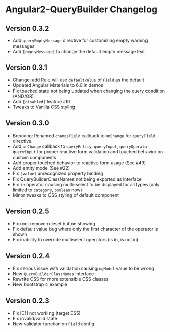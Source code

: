 Angular2-QueryBuilder Changelog
===============

Version 0.3.2
-----------
- Add `queryEmptyMessage` directive for customizing empty warning messages
- Add `[emptyMessage]` to change the default empty message text

Version 0.3.1
-----------
- Change: add Rule will use `defaultValue` of `Field` as the default
- Updated Angular Materials to 6.0 in demos
- Fix touched state not being updated when changing the query condition (AND/OR)
- Add `[disabled]` feature #61
- Tweaks to Vanilla CSS styling

Version 0.3.0
-----------
- Breaking: Renamed `changeField` callback to `onChange` for `queryField` directive.
- Add `onChange` callback to `queryEntity`, `queryInput`, `queryOperator`, `queryInput` for proper reactive form validation and touched behavior on custom components
- Add proper touched behavior to reactive form usage (See #49)
- Add entity mode (See #22)
- Fix `[value]` unrecognized property binding
- Fix QueryBuilderClassNames not being exported as interface
- Fix `in` operator causing multi-select to be displayed for all types (only limited to `category`, `boolean` now)
- Minor tweaks to CSS styling of default component

Version 0.2.5
-----------
- Fix root remove ruleset button showing
- Fix default value bug where only the first character of the operator is shown
- Fix inability to override multiselect operators (is in, is not in)

Version 0.2.4
-----------
- Fix serious issue with validation causing `ngModel` value to be wrong
- New `QueryBuilderClassNames` interface
- Rewrite CSS for more extensible CSS classes
- New bootstrap 4 example

Version 0.2.3
-----------
- Fix IE11 not working (target ES5)
- Fix invalid/valid state
- New validator function on `Field` config
